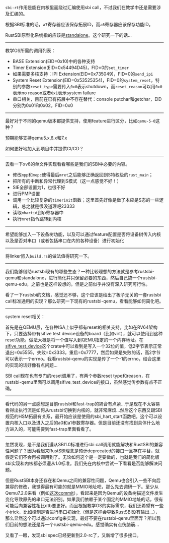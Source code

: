 `sbi-rt`作用是能在内核里面绕过汇编使用sbi call，不过我们在教学中还是需要涉及汇编的。

根据SBI标准的话，`a7`寄存器应该保存拓展ID，而`a6`寄存器应该保存功能ID。

RustSBI原型化系统指的应该是[standalone](https://github.com/rustsbi/standalone)。这个研究一下的话...

---

教学OS所需的调用列表：

* BASE Extension(EID=0x10)中的各种支持
* Timer Extension(EID=0x54494D45)，FID=0的`set_timer`
* 如果需要多核支持：IPI Extension(EID=0x735049)，FID=0的`send_ipi`
* System Reset Extension(EID=0x53525354)，FID=0的`system_reset`，特别的参数`reset_type`需要传入`0x0`表示shutdown，而`reset_reason`可以用`0x0`表示no reason或者`0x1`表示system failure
* 串口相关，目前在已有拓展中不存在替代：console putchar和getchar，EID分别为0x01和0x02，FID=0x0

---

最好对于不同的qemu版本都提供支持，使用feature进行区分，比如`qemu-5-0`这种？

预期能够支持qemu5.x,6.x和7.x

如何更好地加入到项目中并提供CI/CD？

---

去看一下xv6的单文件实现看看哪些是我们的SBI中必要的内容。

* 修改`mpp`和`mepc`使得最后`mret`之后能够正确返回到S特权级的`rust_main`；
* 把所有的中断和异常代理到S模式（这一点感觉不好！）
* SIE全部设置为1，也很不好
* 进行PMP设置
* 调用一个比较复杂的`timerinit`函数；这里首先好像是做了本应是S态的一些逻辑，总之就是很没道理吧23333
* 读取`mhartid`到tp寄存器中
* 执行`mret`指令跳转到内核

---

希望能够加入一下设备树功能，以及可以通过feature配置是否将设备树传入内核以及是否对串口（或者包括串口在内的各种设备）进行初始化

---

将linker嵌入`build.rs`的做法值得研究一下。

---

我们能够借助rustsbi现有的哪些生态？一种比较理想的方法就是参考rustsbi-qemu和standalone，进行简化并只保留必要的东西，然后自己搞一个rustsbi-qemu-edu，之前也是这样设想的。但是之前似乎并没有深入研究可行性。

看了一下rustsbi的文档，感觉还不够，这个应该是给出了板子无关的一套rustsbi call标准通用的实现？那么研究一下现有的rustsbi-qemu，看看能够如何简化吧。

---

system reset相关：

首先是在QEMU层，在各种ISA上似乎都有reset的相关支持，比如在RV64架构下，只要选择带有sifive test device设备的board（比如virt），就可以使用到这种reset功能。做法大概是将一个值写入到QEMU指定的一个内存地址。在[sifive_test_device](https://docs.rs/sifive-test-device/latest/src/sifive_test_device/lib.rs.html#10)这个crate中可以看到是写入一个32位的值，低2字节表示正常退出=0x5555，失败=0x3333，重启=0x7777，然后如果是失败的话，高2字节可以表示一个errno。我看rustsbi-qemu的实现是传了一个-1的errno，结合这里的实现的话好像有点问题...

SBI call现在也有专门的reset调用了，有两个参数reset type和reason，在rustsbi-qemu里面可以调用sifive_test_device的接口，虽然感觉传参数有点不正确。

---

看代码的另一点感想是目前rustsbi和fast-trap的耦合有点紧...于是现在不太容易看得出执行流是如何从rustsbi切换到内核的，就非常麻烦...然后这个东西又跟SBI规范的HSM拓展有关系，最开始应该是使用的sbi_hart_start函数吧。这个可以设置内核入口以及进入之后的a0和a1参数寄存器。但是目前还没有找到具体什么地方进入的，可能需要到fast-trap里面看看了。

---

忽然发现，是不是我们遵从SBI1.0标准进行sbi call调用就能解决和RustSBI的兼容性问题了？因为看起来RustSBI理念是预计deprecated的接口一旦存在平替，就假定它们不会再被调用到了。无论如何这个是一定要做的，也就是我们的简化版sbi实现和内核都必须遵从1.0标准。我们先在内核中尝试一下看看是否能够解决问题。

但是RustSBI本身还存在和Qemu之间的兼容性问题，Qemu也会引入一些不向后兼容的修改，我觉得最有可能的就是MMIO地址吧，那么先去调研一下。至少从Qemu7.2.0来看（例如[这次commit](https://github.com/rustsbi/rustsbi-qemu/pull/45/commits/1699e349ac31dc7cd1511c1b119845a925e4ec2a)），看起来是因为Qemu的设备树描述文件发生变化导致原先的串口无法识别。如果我们依赖于某个固定的MMIO地址的话，很有可能后向兼容性相比dtb要更好。而且根据教学OS的实际需求，我们还希望有一些小trick，比如控制是否进行串口初始化（但是这样会导致RustSBI没有输出...），那么显然这个可以通过config来实现，最好不要在rustsbi-qemu里面弄？所以我们目前的想法还是弄一个rustsbi-qemu-edu。感觉确实有点伤脑筋...

又看了一眼，发现sbi spec已经更新到2.0-rc了，又新增了很多接口。



